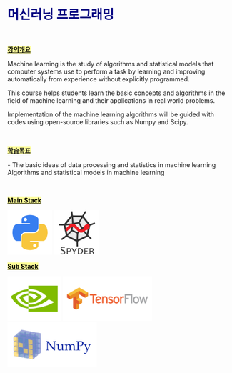 <h1><span style="color: #000080;"><strong>머신러닝 프로그래밍</strong></span></h1>
<p>&nbsp;</p>
<p><span style="text-decoration: underline; color: #000000; background-color: #ffff99;"><strong>강의개요</strong></span></p>
<p>Machine learning is the study of algorithms and statistical models that computer systems use to perform a task by learning and improving automatically from experience without explicitly programmed.</p>
<p>This course helps students learn the basic concepts and algorithms in the field of machine learning and their applications in real world problems.</p>
<p>Implementation of the machine learning algorithms will be guided with codes using open-source libraries such as Numpy and Scipy.</p>
<p>&nbsp;</p>
<p><span style="text-decoration: underline; background-color: #ffff99;"><strong>학습목표</strong></span></p>
<p>- The basic ideas of data processing and statistics in machine learning Algorithms and statistical models in machine learning</p>
<p>&nbsp;</p>

<p><span style="text-decoration: underline; color: #000000; background-color: #ffff99;"><strong>Main Stack</strong></span></p>
<p>
<img src="../../images/python.png"  width="100" height="100">
<img src="../../images/spyder.png"  width="100" height="100">
</p> 
<p><span style="text-decoration: underline; color: #000000; background-color: #ffff99;"><strong>Sub Stack</strong></span></p>
<p>
 <img src="../../images/cuda.png"  width="120" height="100">
<img src="../../images/tensorflow.png"  width="200" height="100">
<img src="../../images/numpy.png"  width="200" height="100">
</p> 
